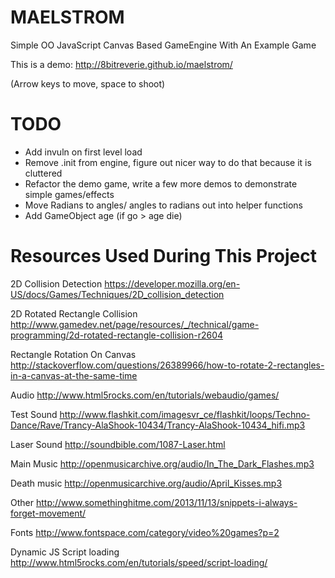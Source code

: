 MAELSTROM
=========

Simple OO JavaScript Canvas Based GameEngine With An Example Game

This is a demo:
http://8bitreverie.github.io/maelstrom/

(Arrow keys to move, space to shoot)

TODO
=========

- Add invuln on first level load
- Remove .init from engine, figure out nicer way to do that because it is cluttered
- Refactor the demo game, write a few more demos to demonstrate simple games/effects
- Move Radians to angles/ angles to radians out into helper functions
- Add GameObject age (if go > age die)

Resources Used During This Project
=========
2D Collision Detection
https://developer.mozilla.org/en-US/docs/Games/Techniques/2D_collision_detection


2D Rotated Rectangle Collision
http://www.gamedev.net/page/resources/_/technical/game-programming/2d-rotated-rectangle-collision-r2604


Rectangle Rotation On Canvas
http://stackoverflow.com/questions/26389966/how-to-rotate-2-rectangles-in-a-canvas-at-the-same-time


Audio
http://www.html5rocks.com/en/tutorials/webaudio/games/


Test Sound
http://www.flashkit.com/imagesvr_ce/flashkit/loops/Techno-Dance/Rave/Trancy-AlaShook-10434/Trancy-AlaShook-10434_hifi.mp3


Laser Sound
http://soundbible.com/1087-Laser.html


Main Music
http://openmusicarchive.org/audio/In_The_Dark_Flashes.mp3


Death music
http://openmusicarchive.org/audio/April_Kisses.mp3


Other
http://www.somethinghitme.com/2013/11/13/snippets-i-always-forget-movement/


Fonts
http://www.fontspace.com/category/video%20games?p=2


Dynamic JS Script loading
http://www.html5rocks.com/en/tutorials/speed/script-loading/

